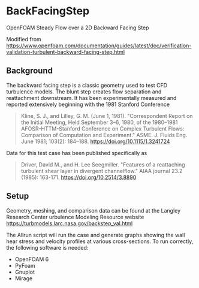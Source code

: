 # BackFacingStep
OpenFOAM Steady Flow over a 2D Backward Facing Step

Modified from https://www.openfoam.com/documentation/guides/latest/doc/verification-validation-turbulent-backward-facing-step.html

## Background

The backward facing step is a classic geometry used to test CFD turbulence models.  The blunt step creates flow separation and reattachment downstream.  It has been experimentally measured and reported extensively beginning with the 1981 Stanford Conference

> Kline, S. J., and Lilley, G. M. (June 1, 1981). "Correspondent Report on the Initial Meeting, Held September 3–6, 1980, of the 1980–1981 AFOSR-HTTM-Stanford Conference on Complex Turbulent Flows: Comparison of Computation and Experiment." ASME. J. Fluids Eng. June 1981; 103(2): 184–188. https://doi.org/10.1115/1.3241724

Data for this test case has been published specifically as

> Driver, David M., and H. Lee Seegmiller. "Features of a reattaching turbulent shear layer in divergent channelflow." AIAA journal 23.2 (1985): 163-171.  https://doi.org/10.2514/3.8890

## Setup

Geometry, meshing, and comparison data can be found at the Langley Research Center urbulence Modeling Resource website  https://turbmodels.larc.nasa.gov/backstep_val.html

The Allrun script will run the case and generate graphs showing the wall hear stress and velocity profiles at various cross-sections.  To run correctly, the following software is needed:

 * OpenFOAM 6
 * PyFoam
 * Gnuplot
 * Mirage
